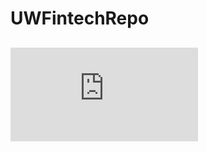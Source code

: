# UWFintechRepo
![guy programming](https://gist.github.com/patevs/b007a0e98fb216438d4cbf559fac4166.js)
---
